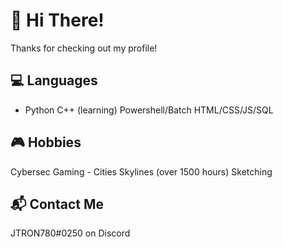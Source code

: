 <!--
**JTRON780/JTRON780** is a ✨ _special_ ✨ repository because its `README.md` (this file) appears on your GitHub profile.

Here are some ideas to get you started:

- 🔭 I’m currently working on ...
- 🌱 I’m currently learning ...
- 👯 I’m looking to collaborate on ...
- 🤔 I’m looking for help with ...
- 💬 Ask me about ...
- 📫 How to reach me: ...
- 😄 Pronouns: ...
- ⚡ Fun fact: ...
-->

# 👋 Hi There!
Thanks for checking out my profile!

## 💻 Languages
- Python
C++ (learning)
Powershell/Batch
HTML/CSS/JS/SQL
## 🎮 Hobbies
Cybersec
Gaming - Cities Skylines (over 1500 hours)
Sketching
## 📬 Contact Me
JTRON780#0250 on Discord
